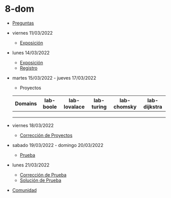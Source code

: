 # 8-dom

- [Preguntas](https://escuela.it/master-programacion-diseno-software)
- viernes 11/03/2022
  - [Exposición](https://escuela.it/master-programacion-diseno-software)
- lunes 14/03/2022
  - [Exposición](https://escuela.it/master-programacion-diseno-software)
  - [Registro](https://forms.gle/pA2QvsW32P4KtTD77)
- martes 15/03/2022 - jueves 17/03/2022
  - Proyectos
  
  |Domains|lab-boole|lab-lovalace|lab-turing|lab-chomsky|lab-dijkstra|
  |-------|---------|------------|----------|-----------|--------------|
  |       |         |            |          |           |              |
  |       |         |            |          |           |              |
  |       |         |            |          |           |              |
- viernes 18/03/2022
  - [Corrección de Proyectos](https://escuela.it/master-programacion-diseno-software)
- sabado 19/03/2022 - domingo 20/03/2022
  - [Prueba](https://forms.gle/hB9UJoN2PYiexctH8)
- lunes 21/03/2022
  - [Corrección de Prueba](https://escuela.it/master-programacion-diseno-software)
  - [Solución de Prueba](https://docs.google.com/spreadsheets/d/1Uwtqa5VdD5wK2X7eLgkS6_th16aPnsW8pa5Ft2TyLPo/edit#gid=0)
- [Comunidad](https://app.slack.com/client/T02S3KYD464/C02T63QV5ML)


